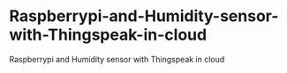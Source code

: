 # Raspberrypi-and-Humidity-sensor-with-Thingspeak-in-cloud
Raspberrypi and Humidity sensor with Thingspeak  in cloud
